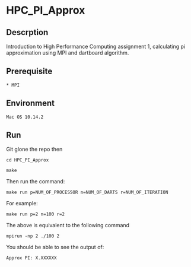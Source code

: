 # HPC_PI_Approx

## Descrption
Introduction to High Performance Computing assignment 1, calculating pi approximation using MPI and dartboard algorithm.

## Prerequisite
	* MPI 

## Environment
	Mac OS 10.14.2

## Run
Git glone the repo then
```
cd HPC_PI_Approx  
```
```
make
```

Then run the command:
```
make run p=NUM_OF_PROCESSOR n=NUM_OF_DARTS r=NUM_OF_ITERATION
```

For example:
```
make run p=2 n=100 r=2
```

The above is equivalent to the following command
```
mpirun -np 2 ./100 2
```
You should be able to see the output of:
```
Approx PI: X.XXXXXX
```